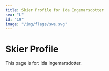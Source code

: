 ```yaml
---
title: Skier Profile for Ida Ingemarsdotter
sex: "L"
id: "19"
image: "/img/flags/swe.svg" 
---
```


# Skier Profile

This page is for: Ida Ingemarsdotter.
    